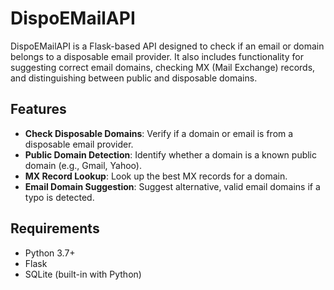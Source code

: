 # DispoEMailAPI

DispoEMailAPI is a Flask-based API designed to check if an email or domain belongs to a disposable email provider. It also includes functionality for suggesting correct email domains, checking MX (Mail Exchange) records, and distinguishing between public and disposable domains.

## Features

- **Check Disposable Domains**: Verify if a domain or email is from a disposable email provider.
- **Public Domain Detection**: Identify whether a domain is a known public domain (e.g., Gmail, Yahoo).
- **MX Record Lookup**: Look up the best MX records for a domain.
- **Email Domain Suggestion**: Suggest alternative, valid email domains if a typo is detected.

## Requirements

- Python 3.7+
- Flask
- SQLite (built-in with Python)

